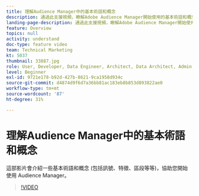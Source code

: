 ```yaml
---
title: 理解Audience Manager中的基本術語和概念
description: 通過此支援視頻，瞭解Adobe Audience Manager開始使用的基本術語和概念，包括信號、特徵、片段等。
landing-page-description: 通過此支援視頻，瞭解Adobe Audience Manager開始使用的基本術語和概念，包括信號、特徵、片段等。
feature: Overview
topics: null
activity: understand
doc-type: feature video
team: Technical Marketing
kt: 5037
thumbnail: 33887.jpg
role: User, Developer, Data Engineer, Architect, Data Architect, Admin, Leader
level: Beginner
exl-id: 9721e178-b92d-427b-8621-9ca1958d934c
source-git-commit: d4874d9f6d7a36bb81ac183eb8b853d893822ae0
workflow-type: tm+mt
source-wordcount: '87'
ht-degree: 31%

---
```


# 理解Audience Manager中的基本術語和概念

這部影片會介紹一些基本術語和概念 (包括訊號、特徵、區段等等)，協助您開始使用 Audience Manager。

>[!VIDEO](https://video.tv.adobe.com/v/33887/?quality=12)
